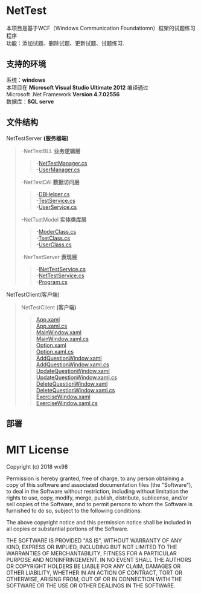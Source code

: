 # NetTest
本项目是基于WCF（Windows Communication Foundatiomn）框架的试题练习程序   
功能：添加试题、删除试题、更新试题、试题练习.
## 支持的环境
系统：__windows__   
本项目在  __Microsoft Visual Studio Ultimate 2012__  编译通过   
Microsoft .Net Framework __Version 4.7.02556__    
数据库：__SQL serve__

## 文件结构
NetTestServer __(服务器端)__   
>-NetTestBLL __业务逻辑层__   
>>-[NetTestManager.cs](\NetTestServer\NetTestBLL\TestManager.cs)    
>>-[UserManager.cs](NetTestBLL\UserManager.cs)   
>
>-NetTestDAl __数据访问层__   
>>-[DBHelper.cs](NetTestDAL\DBHelper.cs)   
>>-[TestService.cs](NetTestDAL\TestService.cs)      
>>-[UserService.cs](NetTestDAL\UserService.cs)   
>
>-NetTsetModel __实体类库层__   
>>-[ModerClass.cs](NetTestModel\ModelClass.cs)   
>>-[TsetClass.cs](NetTestModel\TestClass.cs)   
>>-[UserClass.cs](NetTestModel\UserClass.cs)   
>
>-NerTsetServer   __表现层__   
>>-[INetTestService.cs](NetTestServer\INetTestService.cs)   
>>-[NetTestService.cs](NetTestServer\NetTestServer.cs)    
>>-[Program.cs](NetTestServer\Program.cs)   

NetTestClient(客户端)   
>NetTestClient __(客户端)__
>>[App.xaml](NetTestClient\App.xaml)   
>>[App.xaml.cs](NetTestClient\App.xaml.cs)   
>>[MainWindow.xaml](NetTestClient\MainWindow.xaml)   
>>[MainWindow.xaml.cs](NetTestClient\MainWindow.xaml.cs)   
>>[Option.xaml](NetTestClient\Option.xaml)   
>>[Option.xaml.cs](NetTestClient\Option.xaml.cs)   
>>[AddQuestionWindow.xaml](NetTestClient\AddQuestionWindow.xaml)   
>>[AddQuestionWindow.xaml.cs](NetTestClient\AddQuestionWindow.xaml.cs)   
>>[UpdateQuestionWindow.xaml](NetTestClient\UpdateQuestionWindow.xaml)   
>>[UpdateQuestionWindow.xaml.cs](NetTestClient\UpdateQuestionWindow.xaml.cs)   
>>[DeleteQuestionWindow.xaml](NetTestClient\DeleteQuestionWindow.xaml)   
>>[DeleteQuestionWindow.xaml.cs](NetTestClient\DeleteQuestionWindow.xaml.cs)   
>>[ExerciseWindow.xaml](NetTestClient\ExerciseWindow.xaml)   
>>[ExerciseWindow.xaml.cs](NetTestClient\ExerciseWindow.xaml.cs)   

## 部署


MIT License
=======
Copyright (c) 2018 wx98

Permission is hereby granted, free of charge, to any person obtaining a copy
of this software and associated documentation files (the "Software"), to deal
in the Software without restriction, including without limitation the rights
to use, copy, modify, merge, publish, distribute, sublicense, and/or sell
copies of the Software, and to permit persons to whom the Software is
furnished to do so, subject to the following conditions:

The above copyright notice and this permission notice shall be included in all
copies or substantial portions of the Software.

THE SOFTWARE IS PROVIDED "AS IS", WITHOUT WARRANTY OF ANY KIND, EXPRESS OR
IMPLIED, INCLUDING BUT NOT LIMITED TO THE WARRANTIES OF MERCHANTABILITY,
FITNESS FOR A PARTICULAR PURPOSE AND NONINFRINGEMENT. IN NO EVENT SHALL THE
AUTHORS OR COPYRIGHT HOLDERS BE LIABLE FOR ANY CLAIM, DAMAGES OR OTHER
LIABILITY, WHETHER IN AN ACTION OF CONTRACT, TORT OR OTHERWISE, ARISING FROM,
OUT OF OR IN CONNECTION WITH THE SOFTWARE OR THE USE OR OTHER DEALINGS IN THE
SOFTWARE.
